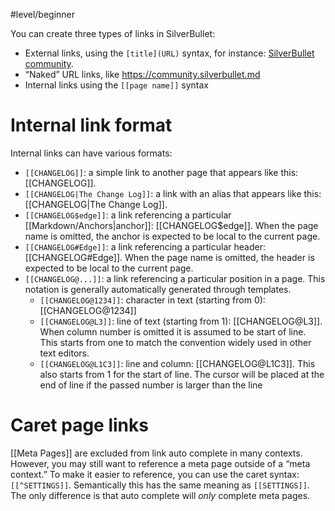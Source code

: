 #level/beginner

You can create three types of links in SilverBullet:

* External links, using the `[title](URL)` syntax, for instance: [SilverBullet community](https://community.silverbullet.md).
* “Naked” URL links, like https://community.silverbullet.md
* Internal links using the `[[page name]]` syntax

# Internal link format
Internal links can have various formats:

* `[[CHANGELOG]]`: a simple link to another page that appears like this: [[CHANGELOG]].
* `[[CHANGELOG|The Change Log]]`: a link with an alias that appears like this: [[CHANGELOG|The Change Log]].
* `[[CHANGELOG$edge]]`: a link referencing a particular [[Markdown/Anchors|anchor]]: [[CHANGELOG$edge]]. When the page name is omitted, the anchor is expected to be local to the current page.
* `[[CHANGELOG#Edge]]`: a link referencing a particular header: [[CHANGELOG#Edge]]. When the page name is omitted, the header is expected to be local to the current page.
* `[[CHANGELOG@...]]`: a link referencing a particular position in a page. This notation is generally automatically generated through templates.
  * `[[CHANGELOG@1234]]`: character in text (starting from 0): [[CHANGELOG@1234]]
  * `[[CHANGELOG@L3]]`: line of text (starting from 1): [[CHANGELOG@L3]]. When column number  is omitted it is assumed to be start of line. This starts from one to match the convention widely used in other text editors.
  * `[[CHANGELOG@L1C3]]`: line and column: [[CHANGELOG@L1C3]]. This also starts from 1 for the start of line. The cursor will be placed at the end of line if the passed number is larger than the line

# Caret page links
[[Meta Pages]] are excluded from link auto complete in many contexts. However, you may still want to reference a meta page outside of a “meta context.” To make it easier to reference, you can use the caret syntax: `[[^SETTINGS]]`. Semantically this has the same meaning as `[[SETTINGS]]`. The only difference is that auto complete will _only_ complete meta pages.

